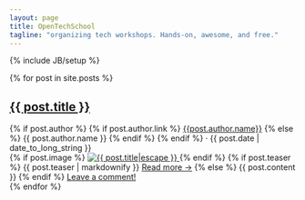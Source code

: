 ```yaml
---
layout: page
title: OpenTechSchool
tagline: "organizing tech workshops. Hands-on, awesome, and free."
---
```

{% include JB/setup %}

<div class="posts">
{% for post in site.posts %}
  <h2 class="post_title">
    <span><a href="{{ BASE_PATH }}{{ post.url }}">{{ post.title }}</a></span>
  </h2>

  <span class="post_meta">
    {% if post.author %}
      {% if post.author.link %}
        <a href="{{post.author.link">{{post.author.name}}</a>
      {% else %}
        {{ post.author.name }} 
      {% endif %}
  {% endif %}
    &middot;    
    {{ post.date | date_to_long_string }}
  </span>

  <div class="post_content">
    {% if post.image %}
      <a class="header_image" href="{{ BASE_PATH }}{{ post.url }}">
        <img alt="{{ post.title|escape }}" src="{{ post.image }}" />
      </a>
    {% endif %}
    {% if post.teaser %}
      {{ post.teaser | markdownify }} 
      <a class="ots_action read_more" href="{{ BASE_PATH }}{{ post.url }}">Read&nbsp;more&nbsp;&#8594;</a>
    {% else %}
      {{ post.content }}
    {% endif %}
    <a class="comments_action" href="{{ BASE_PATH }}{{ post.url }}#disqus_thread">Leave a comment!</a>
  </div>
{% endfor %}
</div>

<script type="text/javascript">
  /* * * CONFIGURATION VARIABLES: EDIT BEFORE PASTING INTO YOUR WEBPAGE * * */
  var disqus_shortname = '{{ site.JB.comments.disqus.short_name }}'; 
  
  /* * * DON'T EDIT BELOW THIS LINE * * */
  (function () {
    var s = document.createElement('script'); s.async = true;
    s.type = 'text/javascript';
    s.src = 'http://' + disqus_shortname + '.disqus.com/count.js';
    (document.getElementsByTagName('HEAD')[0] || document.getElementsByTagName('BODY')[0]).appendChild(s);
  }());
</script>


